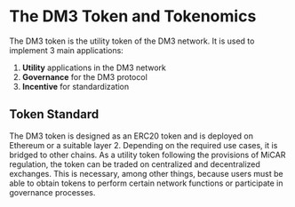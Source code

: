 # The DM3 Token and Tokenomics

The DM3 token is the utility token of the DM3 network. It is used to implement 3 main applications:

1. **Utility** applications in the DM3 network
2. **Governance** for the DM3 protocol
3. **Incentive** for standardization

## Token Standard

The DM3 token is designed as an ERC20 token and is deployed on Ethereum or a suitable layer 2. Depending on the required use cases, it is bridged to other chains. As a utility token following the provisions of MiCAR regulation, the token can be traded on centralized and decentralized exchanges. This is necessary, among other things, because users must be able to obtain tokens to perform certain network functions or participate in governance processes.
